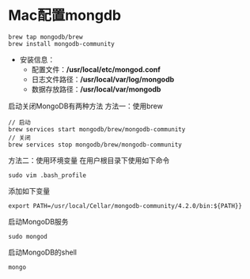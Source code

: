# Mac配置mongdb

```
brew tap mongodb/brew 
brew install mongodb-community
```

- 安装信息：
     - 配置文件：**/usr/local/etc/mongod.conf**
     - 日志文件路径：**/usr/local/var/log/mongodb**
     - 数据存放路径：**/usr/local/var/mongodb**

启动关闭MongoDB有两种方法
方法一：使用brew

```
// 启动
brew services start mongodb/brew/mongodb-community
// 关闭
brew services stop mongodb/brew/mongodb-community
```

方法二：使用环境变量
在用户根目录下使用如下命令

```
sudo vim .bash_profile
```

添加如下变量

```
export PATH=/usr/local/Cellar/mongodb-community/4.2.0/bin:${PATH}}
```

启动MongoDB服务

```
sudo mongod
```

启动MongoDB的shell

```
mongo
```